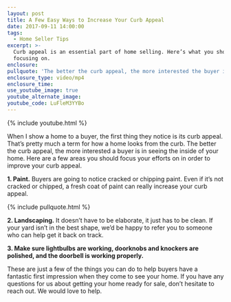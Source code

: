 ```yaml
---
layout: post
title: A Few Easy Ways to Increase Your Curb Appeal
date: 2017-09-11 14:00:00
tags:
  - Home Seller Tips
excerpt: >-
  Curb appeal is an essential part of home selling. Here’s what you should be
  focusing on.
enclosure:
pullquote: 'The better the curb appeal, the more interested the buyer is.'
enclosure_type: video/mp4
enclosure_time:
use_youtube_image: true
youtube_alternate_image:
youtube_code: LuFleM3YYBo
---
```



{% include youtube.html %}

When I show a home to a buyer, the first thing they notice is its curb appeal. That’s pretty much a term for how a home looks from the curb. The better the curb appeal, the more interested a buyer is in seeing the inside of your home. Here are a few areas you should focus your efforts on in order to improve your curb appeal.

**1. Paint.** Buyers are going to notice cracked or chipping paint. Even if it’s not cracked or chipped, a fresh coat of paint can really increase your curb appeal.

{% include pullquote.html %}

**2. Landscaping.** It doesn’t have to be elaborate, it just has to be clean. If your yard isn’t in the best shape, we’d be happy to refer you to someone who can help get it back on track.

**3. Make sure lightbulbs are working, doorknobs and knockers are polished, and the doorbell is working properly.**

These are just a few of the things you can do to help buyers have a fantastic first impression when they come to see your home. If you have any questions for us about getting your home ready for sale, don’t hesitate to reach out. We would love to help.